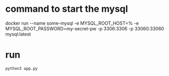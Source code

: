 # command to start the mysql

docker run --name some-mysql -e MYSQL_ROOT_HOST=% -e MYSQL_ROOT_PASSWORD=my-secret-pw -p 3306:3306 -p 33060:33060  mysql:latest

# run 
```py
python3 app.py
```
